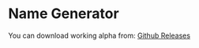 # Name Generator

You can download working alpha from: [Github Releases](https://github.com/koma52/namegenerator/releases/tag/alpha)
